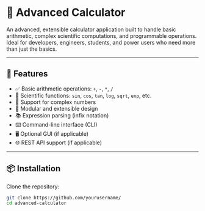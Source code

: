 # 🧮 Advanced Calculator

An advanced, extensible calculator application built to handle basic arithmetic, complex scientific computations, and programmable operations. Ideal for developers, engineers, students, and power users who need more than just the basics.

---

## 🚀 Features

- ✅ Basic arithmetic operations: `+`, `-`, `*`, `/`
- 🧠 Scientific functions: `sin`, `cos`, `tan`, `log`, `sqrt`, `exp`, etc.
- 🧮 Support for complex numbers
- 🧩 Modular and extensible design
- 📚 Expression parsing (infix notation)
- ⌨️ Command-line interface (CLI)
- 🖥️ Optional GUI (if applicable)
- 🌐 REST API support (if applicable)

---

## 📦 Installation

Clone the repository:

```bash
git clone https://github.com/yourusername/
cd advanced-calculator
